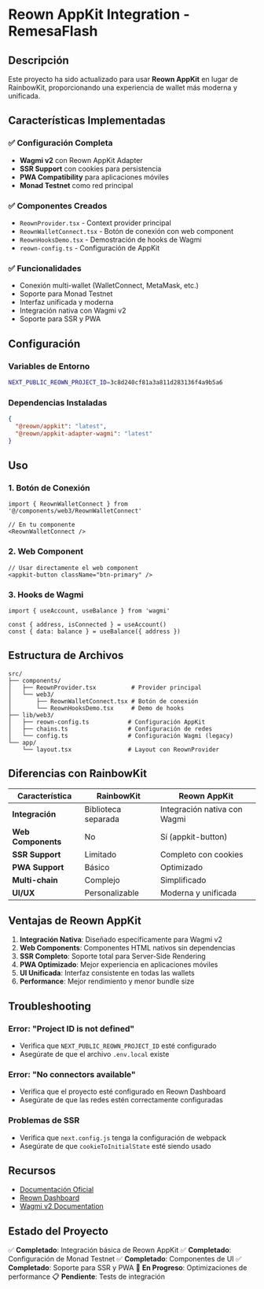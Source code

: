 # Reown AppKit Integration - RemesaFlash

## Descripción

Este proyecto ha sido actualizado para usar **Reown AppKit** en lugar de RainbowKit, proporcionando una experiencia de wallet más moderna y unificada.

## Características Implementadas

### ✅ Configuración Completa
- **Wagmi v2** con Reown AppKit Adapter
- **SSR Support** con cookies para persistencia
- **PWA Compatibility** para aplicaciones móviles
- **Monad Testnet** como red principal

### ✅ Componentes Creados
- `ReownProvider.tsx` - Context provider principal
- `ReownWalletConnect.tsx` - Botón de conexión con web component
- `ReownHooksDemo.tsx` - Demostración de hooks de Wagmi
- `reown-config.ts` - Configuración de AppKit

### ✅ Funcionalidades
- Conexión multi-wallet (WalletConnect, MetaMask, etc.)
- Soporte para Monad Testnet
- Interfaz unificada y moderna
- Integración nativa con Wagmi v2
- Soporte para SSR y PWA

## Configuración

### Variables de Entorno
```bash
NEXT_PUBLIC_REOWN_PROJECT_ID=3c8d240cf81a3a811d283136f4a9b5a6
```

### Dependencias Instaladas
```json
{
  "@reown/appkit": "latest",
  "@reown/appkit-adapter-wagmi": "latest"
}
```

## Uso

### 1. Botón de Conexión
```tsx
import { ReownWalletConnect } from '@/components/web3/ReownWalletConnect'

// En tu componente
<ReownWalletConnect />
```

### 2. Web Component
```tsx
// Usar directamente el web component
<appkit-button className="btn-primary" />
```

### 3. Hooks de Wagmi
```tsx
import { useAccount, useBalance } from 'wagmi'

const { address, isConnected } = useAccount()
const { data: balance } = useBalance({ address })
```

## Estructura de Archivos

```
src/
├── components/
│   ├── ReownProvider.tsx          # Provider principal
│   └── web3/
│       ├── ReownWalletConnect.tsx # Botón de conexión
│       └── ReownHooksDemo.tsx     # Demo de hooks
├── lib/web3/
│   ├── reown-config.ts           # Configuración AppKit
│   ├── chains.ts                 # Configuración de redes
│   └── config.ts                 # Configuración Wagmi (legacy)
└── app/
    └── layout.tsx                # Layout con ReownProvider
```

## Diferencias con RainbowKit

| Característica | RainbowKit | Reown AppKit |
|----------------|------------|--------------|
| **Integración** | Biblioteca separada | Integración nativa con Wagmi |
| **Web Components** | No | Sí (appkit-button) |
| **SSR Support** | Limitado | Completo con cookies |
| **PWA Support** | Básico | Optimizado |
| **Multi-chain** | Complejo | Simplificado |
| **UI/UX** | Personalizable | Moderna y unificada |

## Ventajas de Reown AppKit

1. **Integración Nativa**: Diseñado específicamente para Wagmi v2
2. **Web Components**: Componentes HTML nativos sin dependencias
3. **SSR Completo**: Soporte total para Server-Side Rendering
4. **PWA Optimizado**: Mejor experiencia en aplicaciones móviles
5. **UI Unificada**: Interfaz consistente en todas las wallets
6. **Performance**: Mejor rendimiento y menor bundle size

## Troubleshooting

### Error: "Project ID is not defined"
- Verifica que `NEXT_PUBLIC_REOWN_PROJECT_ID` esté configurado
- Asegúrate de que el archivo `.env.local` existe

### Error: "No connectors available"
- Verifica que el proyecto esté configurado en Reown Dashboard
- Asegúrate de que las redes estén correctamente configuradas

### Problemas de SSR
- Verifica que `next.config.js` tenga la configuración de webpack
- Asegúrate de que `cookieToInitialState` esté siendo usado

## Recursos

- [Documentación Oficial](https://docs.reown.com/appkit/next/core/installation)
- [Reown Dashboard](https://dashboard.reown.com)
- [Wagmi v2 Documentation](https://wagmi.sh)

## Estado del Proyecto

✅ **Completado**: Integración básica de Reown AppKit
✅ **Completado**: Configuración de Monad Testnet
✅ **Completado**: Componentes de UI
✅ **Completado**: Soporte para SSR y PWA
🔄 **En Progreso**: Optimizaciones de performance
📋 **Pendiente**: Tests de integración
